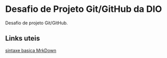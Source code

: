 # Desafio de Projeto Git/GitHub da DIO
Desafio de projeto Git/GitHub.

## Links uteis
[sintaxe basica MrkDown](https://www.markdownguide.org/basic-syntax/)
